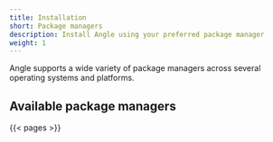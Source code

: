 ```yaml
---
title: Installation
short: Package managers
description: Install Angle using your preferred package manager
weight: 1
---
```


Angle supports a wide variety of package managers across several operating systems and platforms.

## Available package managers

{{< pages >}}

[rust]: https://rust-lang.org

